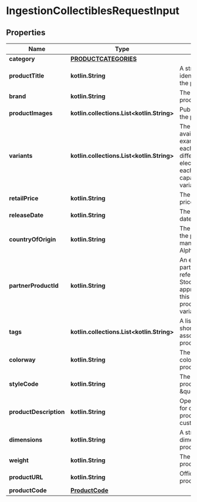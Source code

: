 
# IngestionCollectiblesRequestInput

## Properties
| Name | Type | Description | Notes |
| ------------ | ------------- | ------------- | ------------- |
| **category** | [**PRODUCTCATEGORIES**](PRODUCTCATEGORIES.md) |  |  |
| **productTitle** | **kotlin.String** | A string that uniquely identifies the name of the product. |  |
| **brand** | **kotlin.String** | The brand of the product. |  |
| **productImages** | **kotlin.collections.List&lt;kotlin.String&gt;** | Public facing links to the products image. |  |
| **variants** | **kotlin.collections.List&lt;kotlin.String&gt;** | The product variants available to sell. For example, for sneakers, each different size is a different variant or for electronics like iPhone, each different storage capacity is a different variant. |  |
| **retailPrice** | **kotlin.String** | The products retail price. |  |
| **releaseDate** | **kotlin.String** | The products release date. |  |
| **countryOfOrigin** | **kotlin.String** | The country in which the product was manufactured in ISO Alpha 2 Format. |  |
| **partnerProductId** | **kotlin.String** | An external ID that partners will use to reference an internal StockX catalog item if approved. Note that this is the higher level product id, not the variantId. |  [optional] |
| **tags** | **kotlin.collections.List&lt;kotlin.String&gt;** | A list of attributes or short descriptors associated with the product. |  [optional] |
| **colorway** | **kotlin.String** | The combinations of colors in which the product is designed. |  [optional] |
| **styleCode** | **kotlin.String** | The Style Code for the product  @example \&quot;M990BK5\&quot; |  [optional] |
| **productDescription** | **kotlin.String** | Open text field used for describing the product to the customer. |  [optional] |
| **dimensions** | **kotlin.String** | A string of the dimensions of the product. |  [optional] |
| **weight** | **kotlin.String** | The weight of the product. |  [optional] |
| **productURL** | **kotlin.String** | Official third party product URL. |  [optional] |
| **productCode** | [**ProductCode**](ProductCode.md) |  |  [optional] |




